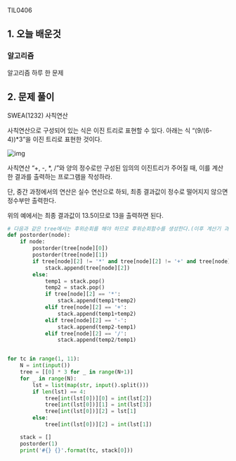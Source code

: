 TIL0406

## 1. 오늘 배운것

### 알고리즘



알고리즘 하루 한 문제

## 2. 문제 풀이

SWEA(1232) 사칙연산

사칙연산으로 구성되어 있는 식은 이진 트리로 표현할 수 있다. 아래는 식 “(9/(6-4))*3”을 이진 트리로 표현한 것이다.

![img](https://swexpertacademy.com/main/common/fileDownload.do?downloadType=CKEditorImages&fileId=AV2XZexKDeABBASl)



사칙연산 “+, -, *, /”와 양의 정수로만 구성된 임의의 이진트리가 주어질 때, 이를 계산한 결과를 출력하는 프로그램을 작성하라.

단, 중간 과정에서의 연산은 실수 연산으로 하되, 최종 결과값이 정수로 떨어지지 않으면 정수부만 출력한다.

위의 예에서는 최종 결과값이 13.5이므로 13을 출력하면 된다.



``````python
# 다음과 같은 tree에서는 후위순회를 해야 하므로 후위순회함수를 생성한다.(이후 계산기 과정)
def postorder(node):
    if node:
        postorder(tree[node][0])
        postorder(tree[node][1])
        if tree[node][2] != '*' and tree[node][2] != '+' and tree[node][2] != '/' and tree[node][2] != '-':
            stack.append(tree[node][2])
        else:
            temp1 = stack.pop()
            temp2 = stack.pop()
            if tree[node][2] == '*':
                stack.append(temp1*temp2)
            elif tree[node][2] == '+':
                stack.append(temp1+temp2)
            elif tree[node][2] == '-':
                stack.append(temp2-temp1)
            elif tree[node][2] == '/':
                stack.append(temp2/temp1)


for tc in range(1, 11):
    N = int(input())
    tree = [[0] * 3 for _ in range(N+1)]
    for _ in range(N):
        lst = list(map(str, input().split()))
        if len(lst) == 4:
            tree[int(lst[0])][0] = int(lst[2])
            tree[int(lst[0])][1] = int(lst[3])
            tree[int(lst[0])][2] = lst[1]
        else:
            tree[int(lst[0])][2] = int(lst[1])

    stack = []
    postorder(1)
    print('#{} {}'.format(tc, stack[0]))
``````



